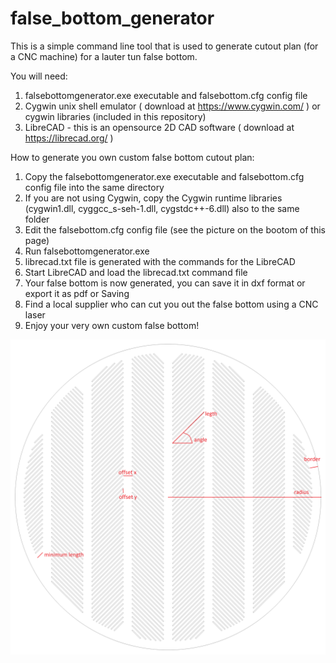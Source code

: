 # false_bottom_generator
This is a simple command line tool that is used to generate cutout plan (for a CNC machine) for a lauter tun false bottom.

You will need:
1) falsebottomgenerator.exe executable and falsebottom.cfg config file
2) Cygwin unix shell emulator ( download at https://www.cygwin.com/ ) or cygwin libraries (included in this repository)
3) LibreCAD - this is an opensource 2D CAD software ( download at https://librecad.org/ )

How to generate you own custom false bottom cutout plan:
1) Copy the falsebottomgenerator.exe executable and falsebottom.cfg config file into the same directory
2) If you are not using Cygwin, copy the Cygwin runtime libraries (cygwin1.dll, cyggcc_s-seh-1.dll, cygstdc++-6.dll) also to the same folder
3) Edit the falsebottom.cfg config file (see the picture on the bootom of this page)
4) Run falsebottomgenerator.exe
5) librecad.txt file is generated with the commands for the LibreCAD
6) Start LibreCAD and load the librecad.txt command file
7) Your false bottom is now generated, you can save it in dxf format or export it as pdf or Saving
8) Find a local supplier who can cut you out the false bottom using a CNC laser
9) Enjoy your very own custom false bottom!

![Screenshot](falsebottom.png)
